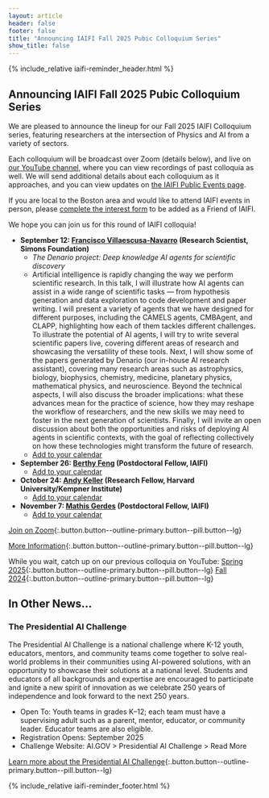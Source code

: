 ```yaml
---
layout: article
header: false
footer: false
title: "Announcing IAIFI Fall 2025 Pubic Colloquium Series"
show_title: false
--- 
```



{% include_relative iaifi-reminder_header.html %}

## Announcing IAIFI Fall 2025 Pubic Colloquium Series

We are pleased to announce the lineup for our Fall 2025 IAIFI Colloquium series, featuring researchers at the intersection of Physics and AI from a variety of sectors. 

Each colloquium will be broadcast over Zoom (details below), and live on [our YouTube channel](https://www.youtube.com/channel/UCueoFcGm_15kSB-wDd4CBZA), where you can view recordings of past colloquia as well. We will send additional details about each colloquium as it approaches, and you can view updates on [the IAIFI Public Events page](https://iaifi.org/events.html).

If you are local to the Boston area and would like to attend IAIFI events in person, please [complete the interest form](https://app.smartsheet.com/b/form/3cff913c564141249c4292ad8c435774) to be added as a Friend of IAIFI.

We hope you can join us for this round of IAIFI colloquia!

* **September 12: [Francisco Villaescusa-Navarro](https://franciscovillaescusa.github.io/) (Research Scientist, Simons Foundation)**
    * *The Denario project: Deep knowledge AI agents for scientific discovery*
    * Artificial intelligence is rapidly changing the way we perform scientific research. In this talk, I will illustrate how AI agents can assist in a wide range of scientific tasks — from hypothesis generation and data exploration to code development and paper writing. I will present a variety of agents that we have designed for different purposes, including the CAMELS agents, CMBAgent, and CLAPP, highlighting how each of them tackles different challenges. To illustrate the potential of AI agents, I will try to write several scientific papers live, covering different areas of research and showcasing the versatility of these tools. Next, I will show some of the papers generated by Denario (our in-house AI research assistant), covering many research areas such as astrophysics, biology, biophysics, chemistry, medicine, planetary physics, mathematical physics, and neuroscience. Beyond the technical aspects, I will also discuss the broader implications: what these advances mean for the practice of science, how they may reshape the workflow of researchers, and the new skills we may need to foster in the next generation of scientists. Finally, I will invite an open discussion about both the opportunities and risks of deploying AI agents in scientific contexts, with the goal of reflecting collectively on how these technologies might transform the future of research.
    * [Add to your calendar](https://calendar.google.com/calendar/event?action=TEMPLATE&tmeid=bjFmZXZyMW5nNHRoajA3NWgxanVlcXR1NmNfMjAyNTA5MTJUMTgwMDAwWiBjNnA3MjAwZHBuMTRzbTUzajAxYTFldnA4OEBn&tmsrc=c6p7200dpn14sm53j01a1evp88%40group.calendar.google.com)
* **September 26: [Berthy Feng](https://www.berthyfeng.com/) (Postdoctoral Fellow, IAIFI)**
    * [Add to your calendar](https://calendar.google.com/calendar/event?action=TEMPLATE&tmeid=bjFmZXZyMW5nNHRoajA3NWgxanVlcXR1NmNfMjAyNTA5MjZUMTgwMDAwWiBjNnA3MjAwZHBuMTRzbTUzajAxYTFldnA4OEBn&tmsrc=c6p7200dpn14sm53j01a1evp88%40group.calendar.google.com)
* **October 24: [Andy Keller](https://akandykeller.github.io/) (Research Fellow, Harvard University/Kempner Institute)**
    * [Add to your calendar](https://calendar.google.com/calendar/event?action=TEMPLATE&tmeid=bjFmZXZyMW5nNHRoajA3NWgxanVlcXR1NmNfMjAyNTEwMjRUMTgwMDAwWiBjNnA3MjAwZHBuMTRzbTUzajAxYTFldnA4OEBn&tmsrc=c6p7200dpn14sm53j01a1evp88%40group.calendar.google.com)
* **November 7: [Mathis Gerdes](https://www.mathisgerdes.com/) (Postdoctoral Fellow, IAIFI)**
    * [Add to your calendar](https://calendar.google.com/calendar/event?action=TEMPLATE&tmeid=bjFmZXZyMW5nNHRoajA3NWgxanVlcXR1NmNfMjAyNTExMDdUMTkwMDAwWiBjNnA3MjAwZHBuMTRzbTUzajAxYTFldnA4OEBn&tmsrc=c6p7200dpn14sm53j01a1evp88%40group.calendar.google.com)
    
[Join on Zoom](https://mit.zoom.us/j/91200832411){:.button.button--outline-primary.button--pill.button--lg} 

[More Information](https://iaifi.org/events.html){:.button.button--outline-primary.button--pill.button--lg} 

While you wait, catch up on our previous colloquia on YouTube:
[Spring 2025](https://youtube.com/playlist?list=PLBY0ED2StbGb7VsUi73x6Dp4vkHT0LQ1k&feature=shared){:.button.button--outline-primary.button--pill.button--lg} 
[Fall 2024](https://youtube.com/playlist?list=PLBY0ED2StbGYRJ6pDz92KnxGpVS40m16k&feature=shared){:.button.button--outline-primary.button--pill.button--lg} 

## In Other News...

### The Presidential AI Challenge

The Presidential AI Challenge is a national challenge where K-12 youth, educators, mentors, and community teams come together to solve real-world problems in their communities using AI-powered solutions, with an opportunity to showcase their solutions at a national level. Students and educators of all backgrounds and expertise are encouraged to participate and ignite a new spirit of innovation as we celebrate 250 years of independence and look forward to the next 250 years.

* Open To: Youth teams in grades K–12; each team must have a supervising adult such as a parent, mentor, educator, or community leader. Educator teams are also eligible.
* Registration Opens: September 2025
* Challenge Website: AI.GOV > Presidential AI Challenge > Read More

[Learn more about the Presidential AI Challenge](https://www.ai.gov/?utm_medium=email&utm_source=govdelivery){:.button.button--outline-primary.button--pill.button--lg} 

{% include_relative iaifi-reminder_footer.html %}

